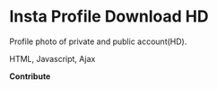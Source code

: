 <h1> Insta Profile Download HD </h1>

Profile photo of private and public account(HD).


HTML, Javascript, Ajax



<strong> Contribute </strong>

